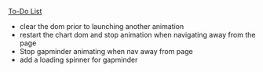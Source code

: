 <ins>To-Do List</ins>

- clear the dom prior to launching another animation
- restart the chart dom and stop animation when navigating away from the page
- Stop gapminder animating when nav away from page
- add a loading spinner for gapminder